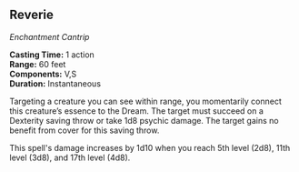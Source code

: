 ## Reverie
_Enchantment Cantrip_

**Casting Time:** 1 action  
**Range:** 60 feet  
**Components:** V,S  
**Duration:** Instantaneous

Targeting a creature you can see within range, you momentarily connect this creature’s essence to the Dream. The target must succeed on a Dexterity saving throw or take 1d8 psychic damage. The target gains no benefit from cover for this saving throw.

This spell's damage increases by 1d10 when you reach 5th level (2d8), 11th level (3d8), and 17th level (4d8).
